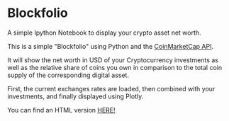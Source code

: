 # Blockfolio

A simple Ipython Notebook to display your crypto asset net worth.

This is a simple "Blockfolio" using Python and the [CoinMarketCap API](https://coinmarketcap.com/api/).

It will show the net worth in USD of your Cryptocurrency investments as well as the relative share
of coins you own in comparison to the total coin supply of the corresponding digital asset.

First, the current exchanges rates are loaded, then combined with your investments,
and finally displayed using Plotly.

You can find an HTML version [HERE!](https://smokincaterpillar.github.io/blockfolio/)
